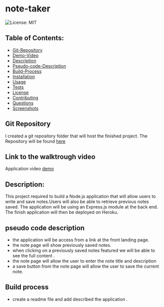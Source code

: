 # note-taker

![License: MIT](https://img.shields.io/badge/License-MIT-blue)

## Table of Contents:

- [Git-Repository](#git-repository)
- [Demo-Video](#walktrough-video)
- [Description](#description)
- [Pseudo-code-Description](#pseudo-code-description)
- [Build-Process](#build-process)
- [Installation](#installation)
- [Usage](#usage)
- [Tests](#tests)
- [License](#license)
- [Contributing](#contributing)
- [Questions](#questions)
- [Screenshots](#screenshots)

## Git Repository

I created a git repository folder that will host the finished project. The Repository will be found [here](https://github.com/pfansi/note-taker)

## Link to the walktrough video

Application video [demo]()

## Description:

This project required to build a Node.js application that will allow users to write and save notes.Users will also be able to retrieve previous notes saved.
The application will be using an Express.js module at the back end.
The finish application will then be deployed on Heroku.

## pseudo code description

- the application will be access from a link at the front landing page.
- the note page will show previously saved notes.
- when clicking on a previously saved notes featured we will be able to see the full content .
- the note page will allow the user to enter the note title and description
- a save button from the note page will allow the user to save the current note.

## Build process

- create a readme file and add described the application .
